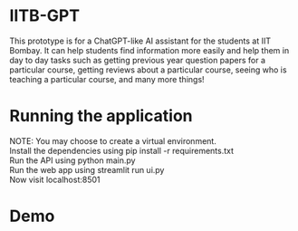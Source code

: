 # IITB-GPT
This prototype is for a ChatGPT-like AI assistant for the students at IIT Bombay. It can help students find information more easily and help them in day to day tasks such as getting previous year question papers for a particular course, getting reviews about a particular course, seeing who is teaching a particular course, and many more things!
# Running the application
NOTE: You may choose to create a virtual environment. <br>
Install the dependencies using pip install -r requirements.txt <br>
Run the API using python main.py <br>
Run the web app using streamlit run ui.py <br>
Now visit localhost:8501 <br>
# Demo

